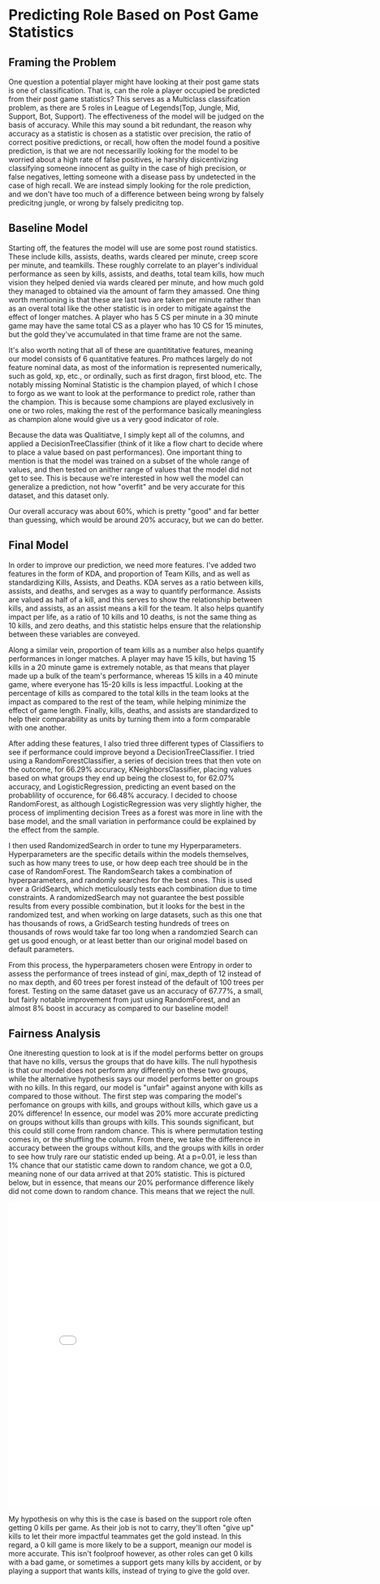 # Predicting Role Based on Post Game Statistics
## Framing the Problem
One question a potential player might have looking at their post game stats is one of classification. That is, can the role a player occupied be predicted from their post game statistics? This serves as a Multiclass classifcation problem, as there are 5 roles in League of Legends(Top, Jungle, Mid, Support, Bot, Support). The effectiveness of the model will be judged on the basis of accuracy. While this may sound a bit redundant, the reason why accuracy as a statistic is chosen as a statistic over precision, the ratio of correct positive predictions, or recall, how often the model found a positive prediction, is that we are not necessarilly looking for the model to be worried about a high rate of false positives, ie harshly disicentivizing classifying someone innocent as guilty in the case of high precision, or false negatives, letting someone with a disease pass by undetected in the case of high recall. We are instead simply looking for the role prediction, and we don't have too much of a difference between being wrong by falsely predicitng jungle, or wrong by falsely predicitng top.

## Baseline Model
Starting off, the features the model will use are some post round statistics. These include kills, assists, deaths, wards cleared per minute, creep score per minute, and teamkills. These roughly correlate to an player's individual performance as seen by kills, assists, and deaths, total team kills, how much vision they helped denied via wards cleared per minute, and how much gold they managed to obtained via the amount of farm they amassed. One thing worth mentioning is that these are last two are taken per minute rather than as an overal total like the other statistic is in order to mitigate against the effect of longer matches. A player who has 5 CS per minute in a 30 minute game may have the same total CS as a player who has 10 CS for 15 minutes, but the gold they've accumulated in that time frame are not the same. 

It's also worth noting that all of these are quantititative features, meaning our model consists of 6 quantitative features. Pro mathces largely do not feature nominal data, as most of the information is represented numerically, such as gold, xp, etc., or ordinally, such as first dragon, first blood, etc. The notably missing Nominal Statistic is the champion played, of which I chose to forgo as we want to look at the performance to predict role, rather than the champion. This is because some champions are played exclusively in one or two roles, making the rest of the performance basically meaningless as champion alone would give us a very good indicator of role. 

Because the data was Qualitiatve, I simply kept all of the columns, and applied a DecisionTreeClassifier (think of it like a flow chart to decide where to place a value based on past performances). One important thing to mention is that the model was trained on a subset of the whole range of values, and then tested on anither range of values that the model did not get to see. This is because we're interested in how well the model can generalize a prediction, not how "overfit" and be very accurate for this dataset, and this dataset only. 

Our overall accuracy was about 60%, which is pretty "good" and far better than guessing, which would be around 20% accuracy, but we can do better.

## Final Model
In order to improve our prediction, we need more features. I've added two features in the form of KDA, and proportion of Team Kills, and as well as standardizing Kills, Assists, and Deaths. KDA serves as a ratio between kills, assists, and deaths, and servges as a way to quantify performance. Assists are valued as half of a kill, and this serves to show the relationship between kills, and assists, as an assist means a kill for the team. It also helps quantify impact per life, as a ratio of 10 kills and 10 deaths, is not the same thing as 10 kills, and zero deaths, and this statistic helps ensure that the relationship between these variables are conveyed.

Along a similar vein, proportion of team kills as a number also helps quantify performances in longer matches. A player may have 15 kills, but having 15 kills in a 20 minute game is extremely notable, as that means that player made up a bulk of the team's performance, whereas 15 kills in a 40 minute game, where everyone has 15-20 kills is less impactful. Looking at the percentage of kills as compared to the total kills in the team looks at the impact as compared to the rest of the team, while helping minimize the effect of game length. Finally, kills, deaths, and assists are standardized to help their comparability as units by turning them into a form comparable with one another.

After adding these features, I also tried three different types of Classifiers to see if performance could improve beyond a DecisionTreeClassifier. I tried using a RandomForestClassifier, a series of decision trees that then vote on the outcome, for 66.29% accuracy, KNeighborsClassifier, placing values based on what groups they end up being the closest to, for 62.07% accuracy, and LogisticRegression, predicting an event based on the probablility of occurence, for 66.48% accuracy. I decided to choose RandomForest, as although LogisticRegression was very slightly higher, the process of implimenting decision Trees as a forest was more in line with the base model, and the small variation in performance could be explained by the effect from the sample.

I then used RandomizedSearch in order to tune my Hyperparameters. Hyperparameters are the specific details within the models themselves, such as how many trees to use, or how deep each tree should be in the case of RandomForest. The RandomSearch takes a combination of hyperparameters, and randomly searches for the best ones. This is used over a GridSearch, which meticulously tests each combination due to time constraints. A randomizedSearch may not guarantee the best possible results from every possible combination, but it looks for the best in the randomized test, and when working on large datasets, such as this one that has thousands of rows, a GridSearch testing hundreds of trees on thousands of rows would take far too long when a randomzied Search can get us good enough, or at least better than our original model based on default parameters.

From this process, the hyperparameters chosen were Entropy in order to assess the performance of trees instead of gini, max_depth of 12 instead of no max depth, and 60 trees per forest instead of the default of 100 trees per forest. Testing on the same dataset gave us an accuracy of 67.77%, a small, but fairly notable improvement from just using RandomForest, and an almost 8% boost in accuracy as compared to our baseline model!

## Fairness Analysis
One itneresting question to look at is if the model performs better on groups that have no kills, versus the groups that do have kills. The null hypothesis is that our model does not perform any differently on these two groups, while the alternative hypothesis says our model performs better on groups with no kills. In this regard, our model is "unfair" against anyone with kills as compared to those without.  The first step was comparing the model's perfomance on groups with kills, and groups without kills, which gave us a 20% difference! In essence, our model was 20% more accurate predicting on groups without kills than groups with kills. This sounds significant, but this could still come from random chance. This is where permutation testing comes in, or the shuffling the column. From there, we take the difference in accuracy between the groups without kills, and the groups with kills in order to see how truly rare our statistic ended up being. At a p=0.01, ie less than 1% chance that our statistic came down to random chance, we got a 0.0, meaning none of our data arrived at that 20% statistic. This is pictured below, but in essence, that means our 20% performance difference likely did not come down to random chance. This means that we reject the null. 

<iframe src="assets/accuracy-rarity.html" width=800 height=600 frameBorder=0></iframe>

My hypothesis on why this is the case is based on the support role often getting 0 kills per game. As their job is not to carry, they'll often "give up" kills to let their more impactful teammates get the gold instead. In this regard, a 0 kill game is more likely to be a support, meanign our model is more accurate. This isn't foolproof however, as other roles can get 0 kills with a bad game, or sometimes a support gets many kills by accident, or by playing a support that wants kills, instead of trying to give the gold over. 